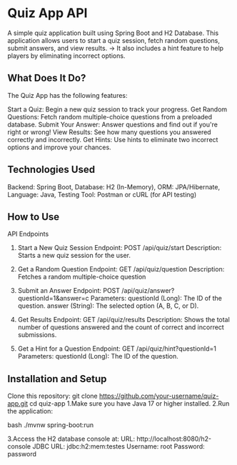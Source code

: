 #  Quiz App API

A simple quiz application built using Spring Boot and H2 Database. 
This application allows users to start a quiz session, fetch random questions, submit answers, and view results. 
-> It also includes a hint feature to help players by eliminating incorrect options.

## What Does It Do?

The Quiz App has the following features:

Start a Quiz: Begin a new quiz session to track your progress.
Get Random Questions: Fetch random multiple-choice questions from a preloaded database.
Submit Your Answer: Answer questions and find out if you're right or wrong!
View Results: See how many questions you answered correctly and incorrectly.
Get Hints: Use hints to eliminate two incorrect options and improve your chances.

##  Technologies Used

Backend: Spring Boot, 
Database: H2 (In-Memory), 
ORM: JPA/Hibernate, 
Language: Java, 
Testing Tool: Postman or cURL (for API testing)

##  How to Use

API Endpoints

1. Start a New Quiz Session
  Endpoint: POST /api/quiz/start
  Description: Starts a new quiz session for the user.

2. Get a Random Question
  Endpoint: GET /api/quiz/question
  Description: Fetches a random multiple-choice question

3. Submit an Answer
  Endpoint: POST /api/quiz/answer?questionId=1&answer=c
  Parameters:
    questionId (Long): The ID of the question.
    answer (String): The selected option (A, B, C, or D).

4. Get Results
  Endpoint: GET /api/quiz/results
  Description: Shows the total number of questions answered and the count of correct and incorrect submissions.

5. Get a Hint for a Question
  Endpoint: GET /api/quiz/hint?questionId=1
  Parameters:
    questionId (Long): The ID of the question.


##  Installation and Setup

Clone this repository:
git clone https://github.com/your-username/quiz-app.git
cd quiz-app
1.Make sure you have Java 17 or higher installed.
2.Run the application:

bash
./mvnw spring-boot:run

3.Access the H2 database console at:
  URL: http://localhost:8080/h2-console
  JDBC URL: jdbc:h2:mem:testes
  Username: root
  Password: password

   
